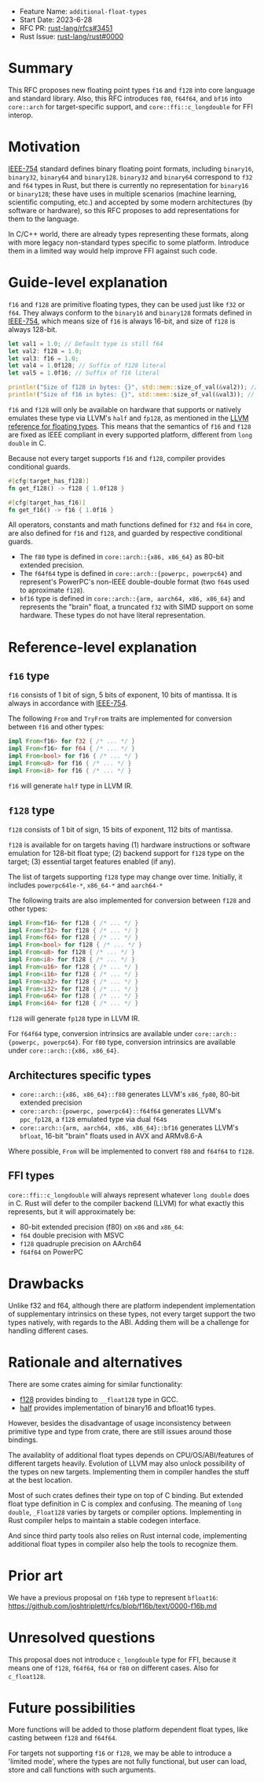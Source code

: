 - Feature Name: `additional-float-types`
- Start Date: 2023-6-28
- RFC PR: [rust-lang/rfcs#3451](https://github.com/rust-lang/rfcs/pull/3451)
- Rust Issue: [rust-lang/rust#0000](https://github.com/rust-lang/rust/issues/0000)

# Summary
[summary]: #summary

This RFC proposes new floating point types `f16` and `f128` into core language and standard library. Also, this RFC introduces `f80`, `f64f64`, and `bf16` into `core::arch` for target-specific support, and `core::ffi::c_longdouble` for FFI interop.

# Motivation
[motivation]: #motivation

[IEEE-754] standard defines binary floating point formats, including `binary16`, `binary32`, `binary64` and `binary128`. `binary32` and `binary64` correspond to `f32` and `f64` types in Rust, but there is currently no representation for `binary16` or `binary128`; these have uses in multiple scenarios (machine learning, scientific computing, etc.) and accepted by some modern architectures (by software or hardware), so this RFC proposes to add representations for them to the language.

In C/C++ world, there are already types representing these formats, along with more legacy non-standard types specific to some platform. Introduce them in a limited way would help improve FFI against such code.

# Guide-level explanation
[guide-level-explanation]: #guide-level-explanation

`f16` and `f128` are primitive floating types, they can be used just like `f32` or `f64`. They always conform to the `binary16` and `binary128` formats defined in [IEEE-754], which means size of `f16` is always 16-bit, and size of `f128` is always 128-bit.

```rust
let val1 = 1.0; // Default type is still f64
let val2: f128 = 1.0;
let val3: f16 = 1.0;
let val4 = 1.0f128; // Suffix of f128 literal
let val5 = 1.0f16; // Suffix of f16 literal

println!("Size of f128 in bytes: {}", std::mem::size_of_val(&val2)); // 16
println!("Size of f16 in bytes: {}", std::mem::size_of_val(&val3)); // 2
```

`f16` and `f128` will only be available on hardware that supports or natively emulates these type via LLVM's `half` and `fp128`, as mentioned in the [LLVM reference for floating types]. This means that the semantics of `f16` and `f128` are fixed as IEEE compliant in every supported platform, different from `long double` in C.

Because not every target supports `f16` and `f128`, compiler provides conditional guards.

```rust
#[cfg(target_has_f128)]
fn get_f128() -> f128 { 1.0f128 }

#[cfg(target_has_f16)]
fn get_f16() -> f16 { 1.0f16 }
```

All operators, constants and math functions defined for `f32` and `f64` in core, are also defined for `f16` and `f128`, and guarded by respective conditional guards.

- The `f80` type is defined in `core::arch::{x86, x86_64}` as 80-bit extended precision.
- The `f64f64` type is defined in `core::arch::{powerpc, powerpc64}` and represent's PowerPC's non-IEEE double-double format (two `f64`s used to aproximate `f128`).
- `bf16` type is defined in `core::arch::{arm, aarch64, x86, x86_64}` and  represents the "brain" float, a truncated `f32` with SIMD support on some hardware. These types do not have literal representation.

# Reference-level explanation
[reference-level-explanation]: #reference-level-explanation

## `f16` type

`f16` consists of 1 bit of sign, 5 bits of exponent, 10 bits of mantissa. It is always in accordance with [IEEE-754].

The following `From` and `TryFrom` traits are implemented for conversion between `f16` and other types:

```rust
impl From<f16> for f32 { /* ... */ }
impl From<f16> for f64 { /* ... */ }
impl From<bool> for f16 { /* ... */ }
impl From<u8> for f16 { /* ... */ }
impl From<i8> for f16 { /* ... */ }
```

`f16` will generate `half` type in LLVM IR.

## `f128` type

`f128` consists of 1 bit of sign, 15 bits of exponent, 112 bits of mantissa.

`f128` is available for on targets having (1) hardware instructions or software emulation for 128-bit float type; (2) backend support for `f128` type on the target; (3) essential target features enabled (if any).

The list of targets supporting `f128` type may change over time. Initially, it includes `powerpc64le-*`, `x86_64-*` and `aarch64-*`

The following traits are also implemented for conversion between `f128` and other types:

```rust
impl From<f16> for f128 { /* ... */ }
impl From<f32> for f128 { /* ... */ }
impl From<f64> for f128 { /* ... */ }
impl From<bool> for f128 { /* ... */ }
impl From<u8> for f128 { /* ... */ }
impl From<i8> for f128 { /* ... */ }
impl From<u16> for f128 { /* ... */ }
impl From<i16> for f128 { /* ... */ }
impl From<u32> for f128 { /* ... */ }
impl From<i32> for f128 { /* ... */ }
impl From<u64> for f128 { /* ... */ }
impl From<i64> for f128 { /* ... */ }
```

`f128` will generate `fp128` type in LLVM IR.

For `f64f64` type, conversion intrinsics are available under `core::arch::{powerpc, powerpc64}`. For `f80` type, conversion intrinsics are available under `core::arch::{x86, x86_64}`.

## Architectures specific types

- `core::arch::{x86, x86_64}::f80` generates LLVM's `x86_fp80`, 80-bit extended precision
- `core::arch::{powerpc, powerpc64}::f64f64` generates LLVM's `ppc_fp128`, a `f128` emulated type via dual `f64`s
- `core::arch::{arm, aarch64, x86, x86_64}::bf16` generates LLVM's `bfloat`, 16-bit "brain" floats used in AVX and ARMv8.6-A

Where possible, `From` will be implemented to convert `f80` and `f64f64` to `f128`.

## FFI types

`core::ffi::c_longdouble` will always represent whatever `long double` does in C. Rust will defer to the compiler backend (LLVM) for what exactly this represents, but it will approximately be:

- 80-bit extended precision (f80) on `x86` and `x86_64`:
- `f64` double precision with MSVC
- `f128` quadruple precision on AArch64
- `f64f64` on PowerPC

# Drawbacks
[drawbacks]: #drawbacks

Unlike f32 and f64, although there are platform independent implementation of supplementary intrinsics on these types, not every target support the two types natively, with regards to the ABI. Adding them will be a challenge for handling different cases.

# Rationale and alternatives
[rationale-and-alternatives]: #rationale-and-alternatives

There are some crates aiming for similar functionality:

- [f128](https://github.com/jkarns275/f128) provides binding to `__float128` type in GCC.
- [half](https://github.com/starkat99/half-rs) provides implementation of binary16 and bfloat16 types.

However, besides the disadvantage of usage inconsistency between primitive type and type from crate, there are still issues around those bindings.

The availablity of additional float types depends on CPU/OS/ABI/features of different targets heavily. Evolution of LLVM may also unlock possibility of the types on new targets. Implementing them in compiler handles the stuff at the best location.

Most of such crates defines their type on top of C binding. But extended float type definition in C is complex and confusing. The meaning of `long double`, `_Float128` varies by targets or compiler options. Implementing in Rust compiler helps to maintain a stable codegen interface.

And since third party tools also relies on Rust internal code, implementing additional float types in compiler also help the tools to recognize them.

# Prior art
[prior-art]: #prior-art

We have a previous proposal on `f16b` type to represent `bfloat16`: https://github.com/joshtriplett/rfcs/blob/f16b/text/0000-f16b.md

# Unresolved questions
[unresolved-questions]: #unresolved-questions

This proposal does not introduce `c_longdouble` type for FFI, because it means one of `f128`, `f64f64`, `f64` or `f80` on different cases. Also for `c_float128`.

# Future possibilities
[future-possibilities]: #future-possibilities

More functions will be added to those platform dependent float types, like casting between `f128` and `f64f64`.

For targets not supporting `f16` or `f128`, we may be able to introduce a 'limited mode', where the types are not fully functional, but user can load, store and call functions with such arguments.

[LLVM reference for floating types]: https://llvm.org/docs/LangRef.html#floating-point-types
[IEEE-754]: https://en.wikipedia.org/wiki/IEEE_754
